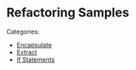 <!--
GENERATED FILE - DO NOT EDIT
This file was generated by [MarkdownSnippets](https://github.com/SimonCropp/MarkdownSnippets).
Source File: /docs/mdsource/README.source.md
To change this file edit the source file and then execute ./run_markdown_templates.sh.
-->

# Refactoring Samples

Categories:


* [Encapsulate](Encapsulate/)
* [Extract](Extract/)
* [If Statements](IfStatements/)
